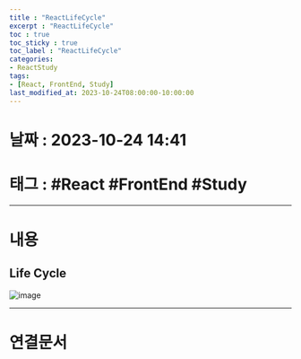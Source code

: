 ```yaml
---
title : "ReactLifeCycle"
excerpt : "ReactLifeCycle"
toc : true
toc_sticky : true
toc_label : "ReactLifeCycle"
categories:
- ReactStudy
tags:
- [React, FrontEnd, Study]
last_modified_at: 2023-10-24T08:00:00-10:00:00
---
```


# 날짜 : 2023-10-24 14:41

# 태그 : #React #FrontEnd #Study 
---

# 내용

## Life Cycle
  
![image](../../assets/images/ReactView-LifeCycle.png)

---

# 연결문서
